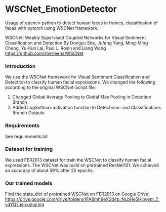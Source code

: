 # WSCNet_EmotionDetector
Usage of opencv-python to detect human faces in frames, classification of faces with pytorch using WSCNet framework.

WSCNet: Weakly Supervised Coupled Networks for Visual Sentiment Classification and Detection
By Dongyu She, Jufeng Yang, Ming-Ming Cheng, Yu-Kun Lai, Paul L. Rosin and Liang Wang
https://github.com/sherleens/WSCNet

### Introduction

We use the WSCNet framework for Visual Sentiment Classification and Detection to classify human facial expressions.
We changed the following according to the original WSCNet-Script file: 
  1) Changed Global Average Pooling to Global Max Pooling in Detection Branch
  2) Added LogSoftmax activation function to Detections- and Classifications Branch Outputs


### Requirements

See requirements.txt

### Dataset for training

We used FER2013 dataset for train the WSCNet to classify human facial expressions. The WSCNet was build on pretrained ResNet101.
We achieved an accuracy of about 59% after 20 epochs.

### Our trained models

Find the state_dict of pretrained WSCNet on FER2013 on Google Drive:
https://drive.google.com/drive/folders/1FABmh9eX2d4b_NLbHe5Hlbyem_7_ydYQ?usp=sharing
